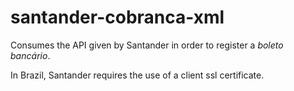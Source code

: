 # santander-cobranca-xml

Consumes the API given by Santander in order to register a *boleto bancário*.

In Brazil, Santander requires the use of a client ssl certificate.
